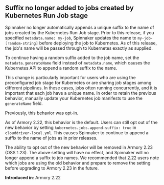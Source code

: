 ## Suffix no longer added to jobs created by Kubernetes Run Job stage

Spinnaker no longer automatically appends a unique suffix to the name of jobs created by the Kubernetes Run Job stage. Prior to this release, if you specified `metadata.name: my-job`, Spinnaker updates the name to `my-job-[random-string]` before deploying the job to Kubernetes. As of this release, the job's name will be passed through to Kubernetes exactly as supplied.

To continue having a random suffix added to the job name, set the `metadata.generateName` field instead of `metadata.name`, which causes the Kubernetes API to append a random suffix to the name.

This change is particularly important for users who are using the preconfigured job stage for Kubernetes or are sharing job stages among different pipelines. In these cases, jobs often running concurrently, and it is important that each job have a unique name. In order to retain the previous behavior, manually update your Kubernetes job manifests to use the `generateName` field.

Previously, this behavior was opt-in. 

As of Armory 2.22, this behavior is the default. Users can still opt out of the new behavior by setting `kubernetes.jobs.append-suffix: true` in  `clouddriver-local.yml`. This causes Spinnaker to continue to append a suffix to the name of jobs as in prior releases.

The ability to opt out of the new behavior will be removed in Armory 2.23 (OSS 1.23). The above setting will have no effect, and Spinnaker will no longer append a suffix to job names. We recommended that 2.22 users note which jobs are using the old behavior and prepare to remove the setting before upgrading to Armory 2.23 in the future.

**Introduced in**: Armory 2.22